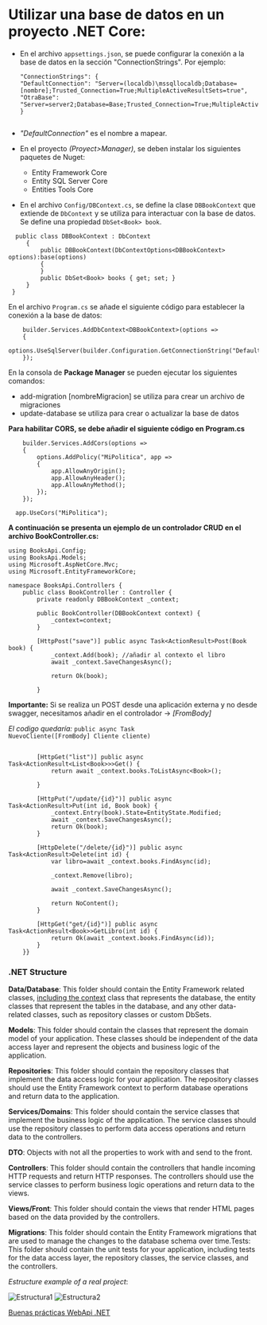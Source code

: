 # Utilizar una base de datos en un proyecto .NET Core:
- En el archivo `appsettings.json`, se puede configurar la conexión a la base de datos en la sección "ConnectionStrings". Por ejemplo:

  ```
  "ConnectionStrings": {
  "DefaultConnection": "Server=(localdb)\mssqllocaldb;Database=[nombre];Trusted_Connection=True;MultipleActiveResultSets=true",
  "OtraBase": "Server=server2;Database=Base;Trusted_Connection=True;MultipleActiveResultSets=true"
  }
 
- *"DefaultConnection"* es el nombre a mapear.

- En el proyecto *(Proyect>Manager)*, se deben instalar los siguientes paquetes de Nuget:
    - Entity Framework Core
    - Entity SQL Server Core
    - Entities Tools Core
    
- En el archivo `Config/DBContext.cs`, se define la clase `DBBookContext` que extiende de `DbContext` y se utiliza para interactuar con la base de datos. 
 Se define una propiedad `DbSet<Book> book`.
 ```
   public class DBBookContext : DbContext
      {
          public DBBookContext(DbContextOptions<DBBookContext> options):base(options) 
          {          
          }
          public DbSet<Book> books { get; set; }
      }
  }
  ```
  
En el archivo `Program.cs` se añade el siguiente código para establecer la conexión a la base de datos:
  ```
      builder.Services.AddDbContext<DBBookContext>(options =>
      {
          options.UseSqlServer(builder.Configuration.GetConnectionString("DefaultConnection"));
      });
  ```
  
  En la consola de **Package Manager** se pueden ejecutar los siguientes comandos:
 - add-migration [nombreMigracion] se utiliza para crear un archivo de migraciones
 - update-database se utiliza para crear o actualizar la base de datos
    
  **Para habilitar CORS, se debe añadir el siguiente código en Program.cs**
  ```
      builder.Services.AddCors(options =>
      {
          options.AddPolicy("MiPolitica", app =>
          {
              app.AllowAnyOrigin();
              app.AllowAnyHeader();
              app.AllowAnyMethod();
          });
      });

    app.UseCors("MiPolitica");
  ```
**A continuación se presenta un ejemplo de un controlador CRUD en el archivo BookController.cs:**
 
```
using BooksApi.Config;
using BooksApi.Models;
using Microsoft.AspNetCore.Mvc;
using Microsoft.EntityFrameworkCore;

namespace BooksApi.Controllers {
    public class BookController : Controller {
        private readonly DBBookContext _context;

        public BookController(DBBookContext context) {
            _context=context;
        }

        [HttpPost("save")] public async Task<ActionResult>Post(Book book) {
            _context.Add(book); //añadir al contexto el libro
            await _context.SaveChangesAsync();

            return Ok(book);

        }
```
**Importante:**
Si se realiza un POST desde una aplicación externa y no desde swagger, necesitamos añadir en el controlador -> *[FromBody]*

*El codigo quedaría:*
 <code>public async Task<ActionResult> NuevoCliente([FromBody] Cliente cliente)</code>


```

        [HttpGet("list")] public async Task<ActionResult<List<Book>>>Get() {
            return await _context.books.ToListAsync<Book>();

        }

        [HttpPut("/update/{id}")] public async Task<ActionResult>Put(int id, Book book) {
            _context.Entry(book).State=EntityState.Modified;
            await _context.SaveChangesAsync();
            return Ok(book);
        }

        [HttpDelete("/delete/{id}")] public async Task<ActionResult>Delete(int id) {
            var libro=await _context.books.FindAsync(id);

            _context.Remove(libro);

            await _context.SaveChangesAsync();

            return NoContent();
        }

        [HttpGet("get/{id}")] public async Task<ActionResult<Book>>GetLibro(int id) {
            return Ok(await _context.books.FindAsync(id));
        }
    }}

```


### .NET Structure
**Data/Database**: This folder should contain the Entity Framework related classes, <u>including the context</u> class that represents the database, the entity classes that represent the tables in the database, and any other data-related classes, such as repository classes or custom DbSets. 

**Models**: This folder should contain the classes that represent the domain model of your application. These classes should be independent of the data access layer and represent the objects and business logic of the application. 

**Repositories**: This folder should contain the repository classes that implement the data access logic for your application. The repository classes should use the Entity Framework context to perform database operations and return data to the application. 

**Services/Domains**: This folder should contain the service classes that implement the business logic of the application. The service classes should use the repository classes to perform data access operations and return data to the controllers. 

**DTO**: Objects with not all the properties to work with and send to the front.

**Controllers**: This folder should contain the controllers that handle incoming HTTP requests and return HTTP responses. The controllers should use the service classes to perform business logic operations and return data to the views. 

**Views/Front**: This folder should contain the views that render HTML pages based on the data provided by the controllers. 

**Migrations**: This folder should contain the Entity Framework migrations that are used to manage the changes to the database schema over time.Tests: This folder should contain the unit tests for your application, including tests for the data access layer, the repository classes, the service classes, and the controllers.

*Estructure example of a real project*:

![Estructura1](./Images/.netEstructuraCarpetas.png)
![Estructura2](./Images/.netEstructuraCarpetas2.png)

[Buenas prácticas WebApi .NET](https://code-maze.com/aspnetcore-webapi-best-practices/)
